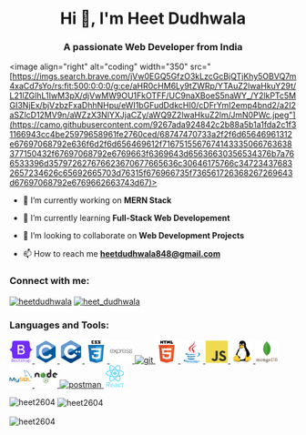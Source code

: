 <h1 align="center">Hi 👋, I'm Heet Dudhwala</h1>
<h3 align="center">A passionate Web Developer from India</h3>

<image align="right" alt="coding" width="350" src="[https://imgs.search.brave.com/jVw0EGQ5GfzO3kLzcGcBjQTjKhy5OBVQ7m4xaCd7sYo/rs:fit:500:0:0:0/g:ce/aHR0cHM6Ly9tZWRp/YTAuZ2lwaHkuY29t/L21lZGlhL1IwM3pX/djVwMW9OU1FkOTFF/UC9naXBoeS5naWY_/Y2lkPTc5MGI3NjEx/bjVzbzFxaDhhNHpu/eWI1bGFudDdkcHI0/cDFrYmI2emp4bnd2/a2I2aSZlcD12MV9n/aWZzX3NlYXJjaCZy/aWQ9Z2lwaHkuZ2lm/JmN0PWc.jpeg"](https://camo.githubusercontent.com/9267ada924842c2b88a5b1a1fda2c1f31166943cc4be25979658961fe2760ced/68747470733a2f2f6d65646961312e67697068792e636f6d2f6d656469612f7167515567674143335066763638377150432f67697068792e6769663f6369643d65636630356534376b7a766533396d357972627676623670677665636c30646175766c347234376832657234626c65692665703d76315f676966735f736561726368267269643d67697068792e6769662663743d67)>

- 🔭 I’m currently working on **MERN Stack**

- 🌱 I’m currently learning **Full-Stack Web Developement**

- 👯 I’m looking to collaborate on **Web Development Projects**

- 📫 How to reach me **heetdudhwala848@gmail.com**

<h3 align="left">Connect with me:</h3>
<p align="left">
<a href="https://linkedin.com/in/heetdudhwala" target="blank"><img align="center" src="https://raw.githubusercontent.com/rahuldkjain/github-profile-readme-generator/master/src/images/icons/Social/linked-in-alt.svg" alt="heetdudhwala" height="30" width="40" /></a>
<a href="https://www.leetcode.com/heet_dudhwala" target="blank"><img align="center" src="https://raw.githubusercontent.com/rahuldkjain/github-profile-readme-generator/master/src/images/icons/Social/leet-code.svg" alt="heet_dudhwala" height="30" width="40" /></a>
</p>

<h3 align="left">Languages and Tools:</h3>
<p align="left"> <a href="https://getbootstrap.com" target="_blank" rel="noreferrer"> <img src="https://raw.githubusercontent.com/devicons/devicon/master/icons/bootstrap/bootstrap-plain-wordmark.svg" alt="bootstrap" width="40" height="40"/> </a> <a href="https://www.cprogramming.com/" target="_blank" rel="noreferrer"> <img src="https://raw.githubusercontent.com/devicons/devicon/master/icons/c/c-original.svg" alt="c" width="40" height="40"/> </a> <a href="https://www.w3schools.com/cpp/" target="_blank" rel="noreferrer"> <img src="https://raw.githubusercontent.com/devicons/devicon/master/icons/cplusplus/cplusplus-original.svg" alt="cplusplus" width="40" height="40"/> </a> <a href="https://www.w3schools.com/css/" target="_blank" rel="noreferrer"> <img src="https://raw.githubusercontent.com/devicons/devicon/master/icons/css3/css3-original-wordmark.svg" alt="css3" width="40" height="40"/> </a> <a href="https://expressjs.com" target="_blank" rel="noreferrer"> <img src="https://raw.githubusercontent.com/devicons/devicon/master/icons/express/express-original-wordmark.svg" alt="express" width="40" height="40"/> </a> <a href="https://git-scm.com/" target="_blank" rel="noreferrer"> <img src="https://www.vectorlogo.zone/logos/git-scm/git-scm-icon.svg" alt="git" width="40" height="40"/> </a> <a href="https://www.w3.org/html/" target="_blank" rel="noreferrer"> <img src="https://raw.githubusercontent.com/devicons/devicon/master/icons/html5/html5-original-wordmark.svg" alt="html5" width="40" height="40"/> </a> <a href="https://www.java.com" target="_blank" rel="noreferrer"> <img src="https://raw.githubusercontent.com/devicons/devicon/master/icons/java/java-original.svg" alt="java" width="40" height="40"/> </a> <a href="https://developer.mozilla.org/en-US/docs/Web/JavaScript" target="_blank" rel="noreferrer"> <img src="https://raw.githubusercontent.com/devicons/devicon/master/icons/javascript/javascript-original.svg" alt="javascript" width="40" height="40"/> </a> <a href="https://www.linux.org/" target="_blank" rel="noreferrer"> <img src="https://raw.githubusercontent.com/devicons/devicon/master/icons/linux/linux-original.svg" alt="linux" width="40" height="40"/> </a> <a href="https://www.mongodb.com/" target="_blank" rel="noreferrer"> <img src="https://raw.githubusercontent.com/devicons/devicon/master/icons/mongodb/mongodb-original-wordmark.svg" alt="mongodb" width="40" height="40"/> </a> <a href="https://www.mysql.com/" target="_blank" rel="noreferrer"> <img src="https://raw.githubusercontent.com/devicons/devicon/master/icons/mysql/mysql-original-wordmark.svg" alt="mysql" width="40" height="40"/> </a> <a href="https://nodejs.org" target="_blank" rel="noreferrer"> <img src="https://raw.githubusercontent.com/devicons/devicon/master/icons/nodejs/nodejs-original-wordmark.svg" alt="nodejs" width="40" height="40"/> </a> <a href="https://postman.com" target="_blank" rel="noreferrer"> <img src="https://www.vectorlogo.zone/logos/getpostman/getpostman-icon.svg" alt="postman" width="40" height="40"/> </a> <a href="https://reactjs.org/" target="_blank" rel="noreferrer"> <img src="https://raw.githubusercontent.com/devicons/devicon/master/icons/react/react-original-wordmark.svg" alt="react" width="40" height="40"/> </a> </p>

<p><img align="left" src="https://github-readme-stats.vercel.app/api/top-langs?username=heet2604&show_icons=true&locale=en&layout=compact" alt="heet2604" /></p>

<p>&nbsp;<img align="center" src="https://github-readme-stats.vercel.app/api?username=heet2604&show_icons=true&locale=en" alt="heet2604" /></p>

<p><img align="center" src="https://github-readme-streak-stats.herokuapp.com/?user=heet2604&" alt="heet2604" /></p>
